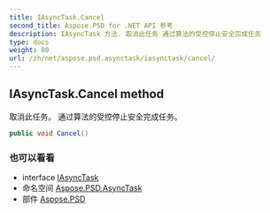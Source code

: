 ```yaml
---
title: IAsyncTask.Cancel
second_title: Aspose.PSD for .NET API 参考
description: IAsyncTask 方法. 取消此任务 通过算法的受控停止安全完成任务
type: docs
weight: 80
url: /zh/net/aspose.psd.asynctask/iasynctask/cancel/
---
```

## IAsyncTask.Cancel method

取消此任务。 通过算法的受控停止安全完成任务。

```csharp
public void Cancel()
```

### 也可以看看

* interface [IAsyncTask](../)
* 命名空间 [Aspose.PSD.AsyncTask](../../iasynctask/)
* 部件 [Aspose.PSD](../../../)


